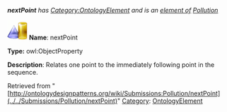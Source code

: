 ___nextPoint__ has [Category:OntologyElement](../../Category/OntologyElement "Category:OntologyElement") and is an [element of](../../Property/ElementOf "Property:ElementOf") [Pollution](../../Submissions/Pollution "Submissions:Pollution")_


  




[![ObjectProperty](../../images/thumb/c/c3/ObjectProperty.gif/45px-ObjectProperty.gif)](../../Image/ObjectProperty.gif "ObjectProperty")
__Name__: nextPoint 


__Type:__ owl:ObjectProperty 


__Description__: Relates one point to the immediately following point in the sequence. 





Retrieved from "[http://ontologydesignpatterns.org/wiki/Submissions:Pollution/nextPoint](../../Submissions/Pollution/nextPoint)"
 [Category](http://ontologydesignpatterns.org/wiki/Special:Categories "Special:Categories"): [OntologyElement](../../Category/OntologyElement "Category:OntologyElement")